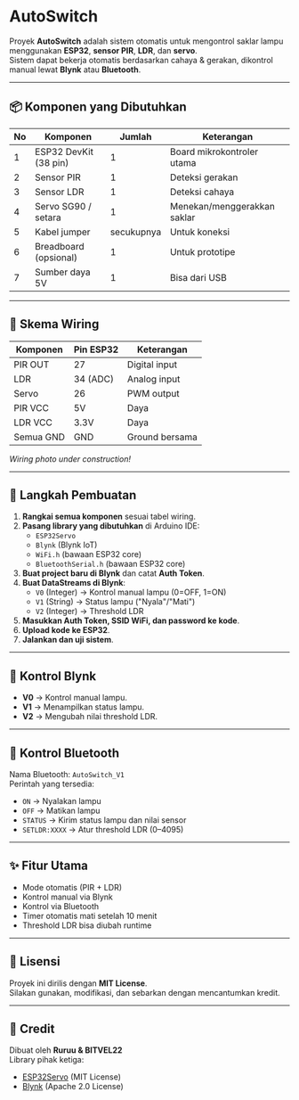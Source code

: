 # AutoSwitch

Proyek **AutoSwitch** adalah sistem otomatis untuk mengontrol saklar lampu menggunakan **ESP32**, **sensor PIR**, **LDR**, dan **servo**.  
Sistem dapat bekerja otomatis berdasarkan cahaya & gerakan, dikontrol manual lewat **Blynk** atau **Bluetooth**.

---

## 📦 Komponen yang Dibutuhkan

| No | Komponen              | Jumlah | Keterangan |
|----|----------------------|--------|------------|
| 1  | ESP32 DevKit (38 pin)| 1      | Board mikrokontroler utama |
| 2  | Sensor PIR           | 1      | Deteksi gerakan |
| 3  | Sensor LDR           | 1      | Deteksi cahaya |
| 4  | Servo SG90 / setara  | 1      | Menekan/menggerakkan saklar |
| 5  | Kabel jumper         | secukupnya | Untuk koneksi |
| 6  | Breadboard (opsional)| 1      | Untuk prototipe |
| 7  | Sumber daya 5V       | 1      | Bisa dari USB |

---

## 🔌 Skema Wiring

| Komponen | Pin ESP32 | Keterangan |
|----------|----------|------------|
| PIR OUT  | 27       | Digital input |
| LDR      | 34 (ADC) | Analog input |
| Servo    | 26       | PWM output |
| PIR VCC  | 5V       | Daya |
| LDR VCC  | 3.3V     | Daya |
| Semua GND| GND      | Ground bersama |

*Wiring photo under construction!*

---

## 🚀 Langkah Pembuatan

1. **Rangkai semua komponen** sesuai tabel wiring.
2. **Pasang library yang dibutuhkan** di Arduino IDE:
   - `ESP32Servo`
   - `Blynk` (Blynk IoT)
   - `WiFi.h` (bawaan ESP32 core)
   - `BluetoothSerial.h` (bawaan ESP32 core)
3. **Buat project baru di Blynk** dan catat **Auth Token**.
4. **Buat DataStreams di Blynk**:
   - `V0` (Integer) → Kontrol manual lampu (0=OFF, 1=ON)
   - `V1` (String)  → Status lampu ("Nyala"/"Mati")
   - `V2` (Integer) → Threshold LDR
5. **Masukkan Auth Token, SSID WiFi, dan password ke kode**.
6. **Upload kode ke ESP32**.
7. **Jalankan dan uji sistem**.

---

## 📱 Kontrol Blynk

- **V0** → Kontrol manual lampu.
- **V1** → Menampilkan status lampu.
- **V2** → Mengubah nilai threshold LDR.

---

## 📡 Kontrol Bluetooth

Nama Bluetooth: `AutoSwitch_V1`  
Perintah yang tersedia:
- `ON` → Nyalakan lampu
- `OFF` → Matikan lampu
- `STATUS` → Kirim status lampu dan nilai sensor
- `SETLDR:XXXX` → Atur threshold LDR (0–4095)

---

## ✨ Fitur Utama

- Mode otomatis (PIR + LDR)
- Kontrol manual via Blynk
- Kontrol via Bluetooth
- Timer otomatis mati setelah 10 menit
- Threshold LDR bisa diubah runtime

---

## 📜 Lisensi

Proyek ini dirilis dengan **MIT License**.  
Silakan gunakan, modifikasi, dan sebarkan dengan mencantumkan kredit.

---

## 🙌 Credit

Dibuat oleh **Ruruu & BITVEL22**  
Library pihak ketiga:
- [ESP32Servo](https://github.com/madhephaestus/ESP32Servo) (MIT License)
- [Blynk](https://github.com/blynkkk/blynk-library) (Apache 2.0 License)
